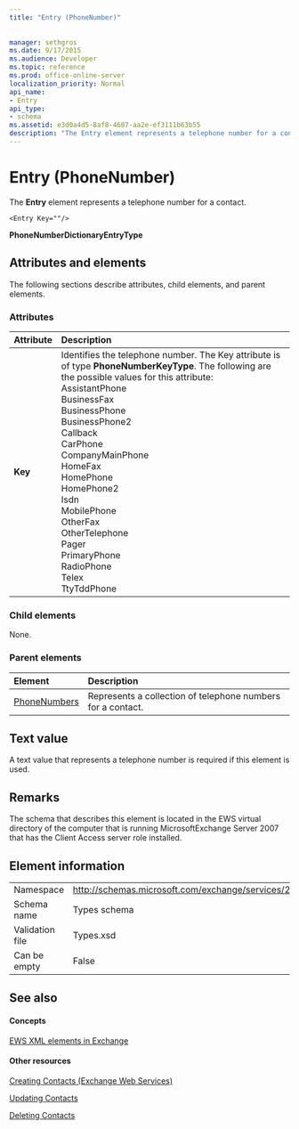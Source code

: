 ```yaml
---
title: "Entry (PhoneNumber)"
 
 
manager: sethgros
ms.date: 9/17/2015
ms.audience: Developer
ms.topic: reference
ms.prod: office-online-server
localization_priority: Normal
api_name:
- Entry
api_type:
- schema
ms.assetid: e3d0a4d5-8af8-4607-aa2e-ef3111b63b55
description: "The Entry element represents a telephone number for a contact."
---
```


# Entry (PhoneNumber)

The **Entry** element represents a telephone number for a contact. 
  
```
<Entry Key=""/>
```

 **PhoneNumberDictionaryEntryType**
## Attributes and elements

The following sections describe attributes, child elements, and parent elements.
  
### Attributes

|**Attribute**|**Description**|
|:-----|:-----|
|**Key** <br/> | Identifies the telephone number. The Key attribute is of type **PhoneNumberKeyType**. The following are the possible values for this attribute:  <br/>  AssistantPhone  <br/>  BusinessFax  <br/>  BusinessPhone  <br/>  BusinessPhone2  <br/>  Callback  <br/>  CarPhone  <br/>  CompanyMainPhone  <br/>  HomeFax  <br/>  HomePhone  <br/>  HomePhone2  <br/>  Isdn  <br/>  MobilePhone  <br/>  OtherFax  <br/>  OtherTelephone  <br/>  Pager  <br/>  PrimaryPhone  <br/>  RadioPhone  <br/>  Telex  <br/>  TtyTddPhone  <br/> |
   
### Child elements

None.
  
### Parent elements

|**Element**|**Description**|
|:-----|:-----|
|[PhoneNumbers](phonenumbers.md) <br/> |Represents a collection of telephone numbers for a contact.  <br/> |
   
## Text value

A text value that represents a telephone number is required if this element is used.
  
## Remarks

The schema that describes this element is located in the EWS virtual directory of the computer that is running MicrosoftExchange Server 2007 that has the Client Access server role installed.
  
## Element information

|||
|:-----|:-----|
|Namespace  <br/> |http://schemas.microsoft.com/exchange/services/2006/types  <br/> |
|Schema name  <br/> |Types schema  <br/> |
|Validation file  <br/> |Types.xsd  <br/> |
|Can be empty  <br/> |False  <br/> |
   
## See also

#### Concepts

[EWS XML elements in Exchange](ews-xml-elements-in-exchange.md)
#### Other resources

[Creating Contacts (Exchange Web Services)](http://msdn.microsoft.com/library/4845917e-70d1-481c-bbd7-011ec6571789%28Office.15%29.aspx)
  
[Updating Contacts](http://msdn.microsoft.com/library/9a865953-b94a-4229-b632-2dee433314be%28Office.15%29.aspx)
  
[Deleting Contacts](http://msdn.microsoft.com/library/fcc3dc84-cd3e-455e-a1a7-ae6921c9b588%28Office.15%29.aspx)

